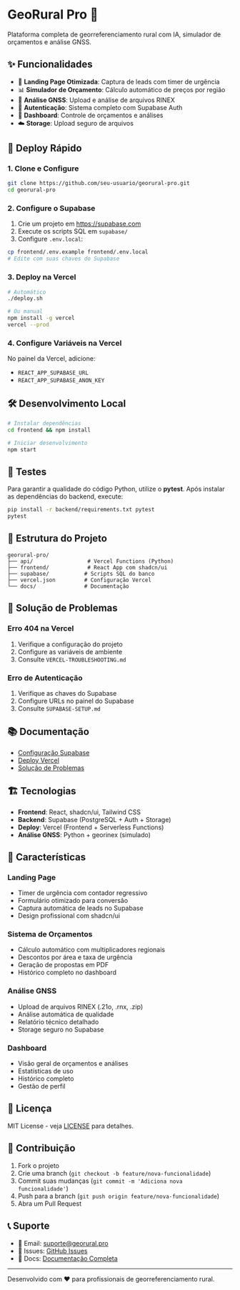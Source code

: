 # GeoRural Pro 🌱

Plataforma completa de georreferenciamento rural com IA, simulador de orçamentos e análise GNSS.

## ✨ Funcionalidades

- 🎯 **Landing Page Otimizada**: Captura de leads com timer de urgência
- 📊 **Simulador de Orçamento**: Cálculo automático de preços por região
- 📡 **Análise GNSS**: Upload e análise de arquivos RINEX
- 🔐 **Autenticação**: Sistema completo com Supabase Auth
- 📱 **Dashboard**: Controle de orçamentos e análises
- ☁️ **Storage**: Upload seguro de arquivos

## 🚀 Deploy Rápido

### 1. Clone e Configure
```bash
git clone https://github.com/seu-usuario/georural-pro.git
cd georural-pro
```

### 2. Configure o Supabase
1. Crie um projeto em https://supabase.com
2. Execute os scripts SQL em `supabase/`
3. Configure `.env.local`:
```bash
cp frontend/.env.example frontend/.env.local
# Edite com suas chaves do Supabase
```

### 3. Deploy na Vercel
```bash
# Automático
./deploy.sh

# Ou manual
npm install -g vercel
vercel --prod
```

### 4. Configure Variáveis na Vercel
No painel da Vercel, adicione:
- `REACT_APP_SUPABASE_URL`
- `REACT_APP_SUPABASE_ANON_KEY`

## 🛠️ Desenvolvimento Local

```bash
# Instalar dependências
cd frontend && npm install

# Iniciar desenvolvimento
npm start
```

## 🧪 Testes

Para garantir a qualidade do código Python, utilize o **pytest**. Após instalar as dependências do backend, execute:

```bash
pip install -r backend/requirements.txt pytest
pytest
```

## 📁 Estrutura do Projeto

```
georural-pro/
├── api/                 # Vercel Functions (Python)
├── frontend/            # React App com shadcn/ui
├── supabase/           # Scripts SQL do banco
├── vercel.json         # Configuração Vercel
└── docs/               # Documentação
```

## 🔧 Solução de Problemas

### Erro 404 na Vercel
1. Verifique a configuração do projeto
2. Configure as variáveis de ambiente
3. Consulte `VERCEL-TROUBLESHOOTING.md`

### Erro de Autenticação
1. Verifique as chaves do Supabase
2. Configure URLs no painel do Supabase
3. Consulte `SUPABASE-SETUP.md`

## 📚 Documentação

- [Configuração Supabase](./SUPABASE-SETUP.md)
- [Deploy Vercel](./README-DEPLOY.md)
- [Solução de Problemas](./VERCEL-TROUBLESHOOTING.md)

## 🏗️ Tecnologias

- **Frontend**: React, shadcn/ui, Tailwind CSS
- **Backend**: Supabase (PostgreSQL + Auth + Storage)
- **Deploy**: Vercel (Frontend + Serverless Functions)
- **Análise GNSS**: Python + georinex (simulado)

## 🌟 Características

### Landing Page
- Timer de urgência com contador regressivo
- Formulário otimizado para conversão
- Captura automática de leads no Supabase
- Design profissional com shadcn/ui

### Sistema de Orçamentos
- Cálculo automático com multiplicadores regionais
- Descontos por área e taxa de urgência
- Geração de propostas em PDF
- Histórico completo no dashboard

### Análise GNSS
- Upload de arquivos RINEX (.21o, .rnx, .zip)
- Análise automática de qualidade
- Relatório técnico detalhado
- Storage seguro no Supabase

### Dashboard
- Visão geral de orçamentos e análises
- Estatísticas de uso
- Histórico completo
- Gestão de perfil

## 📄 Licença

MIT License - veja [LICENSE](LICENSE) para detalhes.

## 🤝 Contribuição

1. Fork o projeto
2. Crie uma branch (`git checkout -b feature/nova-funcionalidade`)
3. Commit suas mudanças (`git commit -m 'Adiciona nova funcionalidade'`)
4. Push para a branch (`git push origin feature/nova-funcionalidade`)
5. Abra um Pull Request

## 📞 Suporte

- 📧 Email: suporte@georural.pro
- 💬 Issues: [GitHub Issues](https://github.com/seu-usuario/georural-pro/issues)
- 📖 Docs: [Documentação Completa](./docs/)

---

Desenvolvido com ❤️ para profissionais de georreferenciamento rural.
